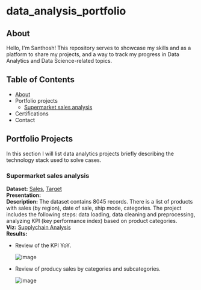 # data_analysis_portfolio
## About
Hello, I'm Santhosh! This repository serves to showcase my skills and as a platform to share my projects, and a way to track my progress in Data Analytics and Data Science-related topics.
## Table of Contents
- [About](#about)
- Portfolio projects
    + [Supermarket sales analysis](#supermarket-sales-analysis)
- Certifications
- Contact
## Portfolio Projects
In this section I will list data analytics projects briefly describing the technology stack used to solve cases.

### Supermarket sales analysis
**Dataset:** 
[Sales](https://github.com/Santhoshs623/data_analysis_portfolio/blob/main/data/Tableau%20project%201/ListOfOrders%2BOrderBreakdown_ListOfOrders.csv), [Target](https://github.com/Santhoshs623/data_analysis_portfolio/blob/main/data/Tableau%20project%201/SalesTargets%20(P1-AmazingMartEU2)_SalesTargets.csv)\
**Presentation:**\
**Description:** The dataset contains 8045 records. There is a list of products with sales (by region), date of sale, ship mode, categories. The project includes the following steps: data loading, data cleaning and preprocessing, analyzing KPI (key performance index) based on product categories.\
**Viz:** [Supplychain Analysis](https://public.tableau.com/app/profile/santhosh2711/viz/SuperStoresperformancedashboard/KPI?publish=yes)\
**Results:** 
- Review of the KPI YoY.
  
  ![image](https://github.com/Santhoshs623/data_analysis_portfolio/assets/110184887/86292a2a-6108-49f7-8239-38dfcaac9c64)
- Review of producy sales by categories and subcategories.
  
  ![image](https://github.com/Santhoshs623/data_analysis_portfolio/assets/110184887/a9e5c65e-7cf6-4cde-bc90-461e1350596b)


  
  

